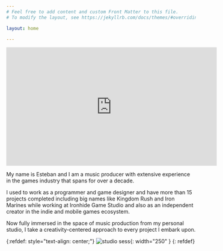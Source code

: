 ```yaml
---
# Feel free to add content and custom Front Matter to this file.
# To modify the layout, see https://jekyllrb.com/docs/themes/#overriding-theme-defaults

layout: home

---
```

<!--Recently, I started my own company named [Pixel Core Games](https://x.com/pixelcoregames) and I am developing [Ship Miner](https://shipminer.arielcoppes.dev), a 1 bit low res pixelart twinstick sci fi miner game.  --> 



<!--div align="center">
<iframe width="420" height="315" src="http://youtu.be/XzsMsvoWbHM?si=OzhPgY9_ngqYIUKs" frameborder="0" allowfullscreen></iframe>
</div-->

<!--iframe width="420" height="315" src="http://www.youtube.com/embed/dQw4w9WgXcQ" frameborder="0" allowfullscreen></iframe>-->

<center>
 <iframe width="560" 
         height="315" 
         src="https://www.youtube.com/embed/IdxLhUqOf-U" 
         title="Reel" 
         frameborder="0" 
         allow="accelerometer; autoplay; clipboard-write; encrypted-media; gyroscope; picture-in-picture" 
         allowfullscreen>
 </iframe>
</center>

My name is Esteban and I am a music producer with extensive experience in the games industry that spans for over a decade.

I used to work as a programmer and game designer and have more than 15 projects completed including big names like Kingdom Rush and Iron Marines while working at Ironhide Game Studio and also as an independent creator in the indie and mobile games ecosystem. 

Now fully immersed in the space of music production from my personal studio, I take a creativity-centered approach to every project I embark upon.


{:refdef: style="text-align: center;"}
![studio sess](/images/studio2.png){: width="250" }
{: refdef}